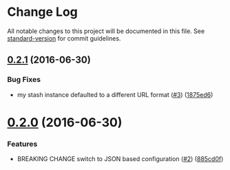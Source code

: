 # Change Log

All notable changes to this project will be documented in this file. See [standard-version](https://github.com/conventional-changelog/standard-version) for commit guidelines.

<a name="0.2.1"></a>
## [0.2.1](https://github.com/eskypl/npme-auth-atlassian-stash/compare/v0.2.0...v0.2.1) (2016-06-30)


### Bug Fixes

* my stash instance defaulted to a different URL format ([#3](https://github.com/eskypl/npme-auth-atlassian-stash/issues/3)) ([1875ed6](https://github.com/eskypl/npme-auth-atlassian-stash/commit/1875ed6))



<a name="0.2.0"></a>
# [0.2.0](https://github.com/eskypl/npme-auth-atlassian-stash/compare/v0.1.1...v0.2.0) (2016-06-30)


### Features

* BREAKING CHANGE switch to JSON based configuration ([#2](https://github.com/eskypl/npme-auth-atlassian-stash/issues/2)) ([885cd0f](https://github.com/eskypl/npme-auth-atlassian-stash/commit/885cd0f))
